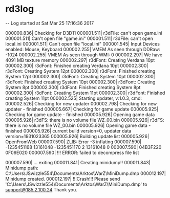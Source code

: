 # rd3log

-- Log started at Sat Mar 25 17:16:36 2017

000000.836| Checking for D3D11
000001.511| r3dFile: can't open game.ini
000001.511| Can't open file "game.ini"
000001.511| r3dFile: can't open local.ini
000001.511| Can't open file "local.ini"
000001.545| Input Devices enabled: Mouse, Keyboard
000002.255| VMEM As seen through DDRaw: -1024
000002.255| VMEM As seen through WMI: 0
000002.297| We have 4091 MB texture memory
000002.297| r3dFont: Creating Verdana 10pt
000002.300| r3dFont: Finished creating Verdana 10pt
000002.300| r3dFont: Creating System 12pt
000002.300| r3dFont: Finished creating System 12pt
000002.300| r3dFont: Creating System 10pt
000002.300| r3dFont: Finished creating System 10pt
000002.300| r3dFont: Creating System 8pt
000002.300| r3dFont: Finished creating System 8pt
000002.300| r3dFont: Creating System 11pt
000002.300| r3dFont: Finished creating System 11pt
000002.525| Starting updater, v:1.0.3, cmd:
000002.526| Checking for new updater
000002.798| Checking for new updater - finished
000005.667| Checking for game update
000005.925| Checking for game update - finished
000005.926| Opening game data
000005.926| r3dFS: there is no volume file WZ_00.bin
000005.926| r3dFS: there is no volume file WZ_00.bin
000005.926| Opening game data - finished
000005.926| current build version=0, updater data version=1931023365
000005.926| Building update list
000005.926| OpenFromWeb
000007.590| ZLIB: Error -3 inflating
000007.590| -1235451168 13161048 -1235451170 2 13161048 0
000007.590| 04B3F220 0F09E020
000007.590| !!! ERROR: failed to decompress file list

000007.590| ... exiting
000011.841| Creating minidump!!
000011.843| Minidump path: C:\Users\JSwizzle554\Documents\Arktos\WarZ\MiniDump.dmp
000012.197| Minidump created.
000012.197| 
!!!Crash!!!
Please send 'C:\Users\JSwizzle554\Documents\Arktos\WarZ\MiniDump.dmp' to support@185.2.100.24
Thank you.
